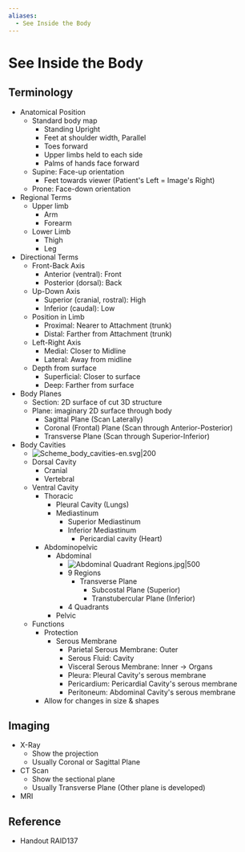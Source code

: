 ```yaml
---
aliases:
  - See Inside the Body
---
```


# See Inside the Body

## Terminology

- Anatomical Position
	- Standard body map
		- Standing Upright
		- Feet at shoulder width, Parallel
		- Toes forward
		- Upper limbs held to each side
		- Palms of hands face forward
	- Supine: Face-up orientation
		- Feet towards viewer (Patient's Left = Image's Right)
	- Prone: Face-down orientation
- Regional Terms
	- Upper limb
		- Arm
		- Forearm
	- Lower Limb
		- Thigh
		- Leg
- Directional Terms
	- Front-Back Axis
		- Anterior (ventral): Front
		- Posterior (dorsal): Back
	- Up-Down Axis
		- Superior (cranial, rostral): High
		- Inferior (caudal): Low
	- Position in Limb
		- Proximal: Nearer to Attachment (trunk)
		- Distal: Farther from Attachment (trunk)
	- Left-Right Axis
		- Medial: Closer to Midline
		- Lateral: Away from midline
	- Depth from surface
		- Superficial: Closer to surface
		- Deep: Farther from surface
- Body Planes
	- Section: 2D surface of cut 3D structure
	- Plane: imaginary 2D surface through body
		- Sagittal Plane (Scan Laterally)
		- Coronal (Frontal) Plane (Scan through Anterior-Posterior)
		- Transverse Plane (Scan through Superior-Inferior)
- Body Cavities
	- ![Scheme\_body\_cavities-en.svg|200](https://upload.wikimedia.org/wikipedia/commons/e/ee/Scheme_body_cavities-en.svg)
	- Dorsal Cavity
		- Cranial
		- Vertebral
	- Ventral Cavity
		- Thoracic
			- Pleural Cavity (Lungs)
			- Mediastinum
				- Superior Mediastinum
				- Inferior Mediastinum
					- Pericardial cavity (Heart)
		- Abdominopelvic
			- Abdominal
				- ![Abdominal Quadrant Regions.jpg|500](https://upload.wikimedia.org/wikipedia/commons/c/c9/Abdominal_Quadrant_Regions.jpg)
				- 9 Regions
					- Transverse Plane
						- Subcostal Plane (Superior)
						- Transtubercular Plane (Inferior)
				- 4 Quadrants
			- Pelvic
	- Functions
		- Protection
			- Serous Membrane
				- Parietal Serous Membrane: Outer
				- Serous Fluid: Cavity
				- Visceral Serous Membrane: Inner → Organs
				- Pleura: Pleural Cavity's serous membrane
				- Pericardium: Pericardial Cavity's serous membrane
				- Peritoneum: Abdominal Cavity's serous membrane
		- Allow for changes in size & shapes

## Imaging

- X-Ray
	- Show the projection
	- Usually Coronal or Sagittal Plane
- CT Scan
	- Show the sectional plane
	- Usually Transverse Plane (Other plane is developed)
- MRI

## Reference

- Handout RAID137
